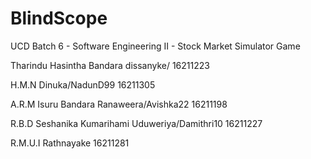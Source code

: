 # BlindScope
UCD Batch 6 - Software Engineering II - Stock Market Simulator Game

Tharindu Hasintha Bandara dissanyke/                     16211223

H.M.N Dinuka/NadunD99                                    16211305

A.R.M Isuru Bandara Ranaweera/Avishka22                  16211198

R.B.D Seshanika Kumarihami Uduweriya/Damithri10          16211227

R.M.U.I Rathnayake                                       16211281
